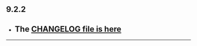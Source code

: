 ## 9.2.2

- ## The [CHANGELOG file is here](https://flutter-sound.canardoux.xyz/changelog.html)

-----------------------------------------------------------------------------------------------------------------------------------
